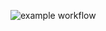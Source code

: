 ![example workflow](https://github.com/michalkamin/grain-bank-mvn/actions/workflows/<file>/badge.svg)
